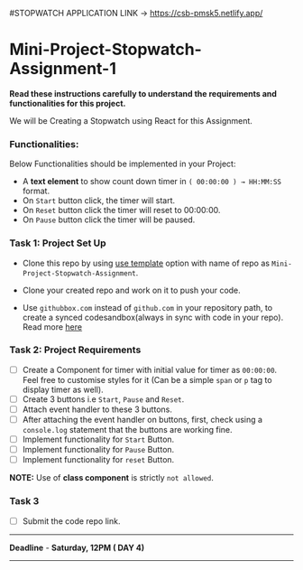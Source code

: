 #STOPWATCH APPLICATION LINK -> https://csb-pmsk5.netlify.app/
# Mini-Project-Stopwatch-Assignment-1

**Read these instructions carefully to understand the requirements and functionalities for this project.**

We will be Creating a Stopwatch using React for this Assignment.

### **Functionalities:**

Below Functionalities should be implemented in your Project:

- A **text element** to show count down timer in `( 00:00:00 ) → HH:MM:SS` format.
- On `Start` button click, the timer will start.
- On `Reset` button click the timer will reset to 00:00:00.
- On `Pause` button click the timer will be paused.

### **Task 1: Project Set Up**

- Clone this repo by using [use template](https://github.com/frontbenchHQ/Mini-Project-Stopwatch-Assignment-1/generate) option with name of repo as `Mini-Project-Stopwatch-Assignment`.

- Clone your created repo and work on it to push your code.

- Use `githubbox.com` instead of `github.com` in your repository path, to create a synced codesandbox(always in sync with code in your repo). Read more [here](https://codesandbox.io/docs/importing#import-from-github)

### **Task 2: Project Requirements**

- [ ] Create a Component for timer with initial value for timer as `00:00:00`. Feel free to customise styles for it (Can be a simple `span` or `p` tag to display timer as well).
- [ ] Create 3 buttons i.e `Start`, `Pause` and `Reset`.
- [ ] Attach event handler to these 3 buttons.
- [ ] After attaching the event handler on buttons, first, check using a `console.log` statement that the buttons are working fine.
- [ ] Implement functionality for `Start` Button.
- [ ] Implement functionality for `Pause` Button.
- [ ] Implement functionality for `reset` Button.

**NOTE:** Use of **class component** is strictly `not allowed`.

### **Task 3**

- [ ] Submit the code repo link.

---

**Deadline** - **Saturday, 12PM ( DAY 4)**

---
